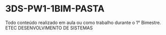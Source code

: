 # 3DS-PW1-1BIM-PASTA
Todo conteúdo realizado em aula ou como trabalho durante o 1° Bimestre. ETEC DESENVOLVIMENTO DE SISTEMAS
